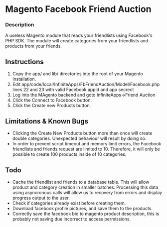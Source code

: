 # Magento Facebook Friend Auction #

### Description ###

A useless Magento module that reads your friendlists using Facebook's PHP SDK.  The module will create categories from your friendlists and products from your friends.

## Instructions ##
1. Copy the app/ and lib/ directories into the root of your Magento installation.
2. Edit app/code/local/InfiniteApps/FbFriendAuction/Model/Facebook.php lines 22 and 23 with valid Facebook appid and app secrect
3. Log into the MAgento backend and goto InfiniteApps->Friend Auction
4. Click the Connect to Facebook button.
5. Click the Create new Products button.

## Limitations & Known Bugs ##
* Clicking the Create New Products button more than once will create double categories.  Unexpected behaviour will result by doing so.
* In order to prevent script timeout and memory limit errors, the Facebook friendlists and friends request are limited to 10.  Therefore, it will only be possible to create 100 products inside of 10 categories.
 
## Todo ##
* Cache the friendlist and friends to a database table.  This will allow product and category creation in smaller batches.  Processing this data using asyncronous calls will allow us to recovery from errors and display progress output to the user.
* Check if categories already exist before creating them.
* Download facebook profile pictures, and save them to the products.
* Correctly save the facebook bio to magento product description, this is probably not saving due incorrect to access permissions.